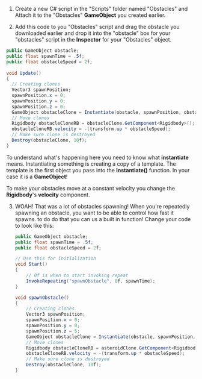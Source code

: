 1. Create a new C# script in the "Scripts" folder named "Obstacles" and Attach it to the "Obstacles" **GameObject** you created earlier.

2. Add this code to you "Obstacles" script and drag the obstacle you downloaded earlier and drop it into the "obstacle" box for your "obstacles" script in the **Inspector** for your "Obstacles" object.

  ```csharp
  public GameObject obstacle;
  public float spawnTime = .5f;
  public float obstacleSpeed = 2f;
   
  void Update()
  {
    // Creating clones
    Vector3 spawnPosition;
    spawnPosition.x = 0;
    spawnPosition.y = 0;
    spawnPosition.z = 0;
    GameObject obstacleClone = Instantiate(obstacle, spawnPosition, obstacle.transform.rotation) as GameObject;
    // Move clones
    Rigidbody obstacleCloneRB = obstacleClone.GetComponent<Rigidbody>();
    obstacleCloneRB.velocity = -(transform.up * obstacleSpeed);
    // Make sure clone is destroyed
    Destroy(obstacleClone, 10f);
  }
  ```
  To understand what's happening here you need to know what **instantiate** means. Instantiating something is creating a copy of a template. The template is the first object you pass into the **Instantiate()** function. In your case it is a **GameObject**!
  
  To make your obstacles move at a constant velocity you change the **Rigidbody**'s **velocity** component.
  
3. WOAH! That was a lot of obstacles spawning! When you're repeatedly spawning an obstacle, you want to be able to control how fast it spawns. to do do that you can us a built in function! Change your code to look like this:

    ```csharp
    public GameObject obstacle;
    public float spawnTime = .5f;
    public float obstacleSpeed = 2f;

    // Use this for initialization
    void Start()
    {
        // 0f is when to start invoking repeat
        InvokeRepeating("spawnObstacle", 0f, spawnTime);
    }

    void spawnObstacle()
    {
        // Creating clones
        Vector3 spawnPosition;
        spawnPosition.x = 0;
        spawnPosition.y = 0;
        spawnPosition.z = 5;
        GameObject obstacleClone = Instantiate(obstacle, spawnPosition, obstacle.transform.rotation) as GameObject;
        // Move clones
        Rigidbody obstacleCloneRB = asteroidClone.GetComponent<Rigidbody>();
        obstacleCloneRB.velocity = -(transform.up * obstacleSpeed);
        // Make sure clone is destroyed
        Destroy(obstacleClone, 10f);
    }
    ```